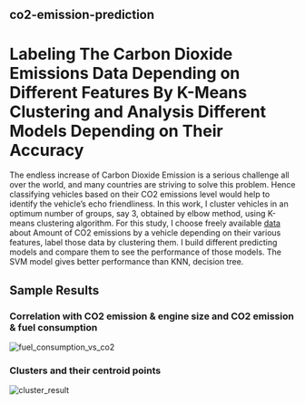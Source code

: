 ## co2-emission-prediction
# Labeling The Carbon Dioxide Emissions Data Depending on Different Features By K-Means Clustering and Analysis Different Models Depending on Their Accuracy

The endless increase of Carbon Dioxide Emission is a serious challenge all over the world, and many countries are striving to solve this problem. Hence classifying vehicles based on their CO2 emissions level would help to identify the vehicle’s echo friendliness. In this work, I cluster vehicles in an optimum number of groups, say 3, obtained by elbow method, using K-means clustering algorithm. For this study, I choose freely available [data](https://www.kaggle.com/datasets/debajyotipodder/co2-emission-by-vehicles) about Amount of CO2 emissions by a vehicle depending on their various features, label those data by clustering them. I build different predicting models and compare them to see the performance of those models. The SVM model gives better performance than KNN, decision tree.

## Sample Results

### Correlation with CO2 emission & engine size and CO2 emission & fuel consumption
![fuel_consumption_vs_co2](https://user-images.githubusercontent.com/45642053/209452964-cbd8c622-cec1-4832-8c1b-8ac3cd8f314a.png)
### Clusters and their centroid points
![cluster_result](https://user-images.githubusercontent.com/45642053/209452883-84a47137-34df-45b6-bc8e-ab2811a9209d.png)
